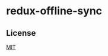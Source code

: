 # redux-offline-sync

## License

[MIT](https://github.com/TkTioNG/react-use-polygon/blob/master/LICENSE)
